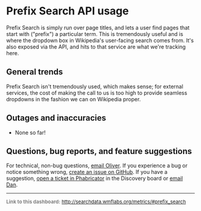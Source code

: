 Prefix Search API usage
=======

Prefix Search is simply run over page titles, and lets a user find pages that start with ("prefix") a particular term. This is tremendously useful and is where the dropdown box in Wikipedia's user-facing search comes from. It's also exposed via the API, and hits to that service are what we're tracking here.

General trends
------

Prefix Search isn't tremendously used, which makes sense; for external services, the cost of making the call to us is too high to provide seamless dropdowns in the fashion we can on Wikipedia proper.

Outages and inaccuracies
------

  * None so far!

Questions, bug reports, and feature suggestions
------
For technical, non-bug questions, [email Oliver](mailto:okeyes@wikimedia.org?subject=Dashboard%20Question). If you experience a bug or notice something wrong, [create an issue on GitHub](https://github.com/Ironholds/rainbow/issues). If you have a suggestion, [open a ticket in Phabricator](https://phabricator.wikimedia.org/maniphest/task/create/) in the Discovery board or [email Dan](mailto:dgarry@wikimedia.org?subject=Dashboard%20Question).

<hr style="border-color: gray;">
<p style="font-size: small; color: gray;">
  <strong>Link to this dashboard:</strong>
  <a href="http://searchdata.wmflabs.org/metrics/#prefix_search">
    http://searchdata.wmflabs.org/metrics/#prefix_search
  </a>
</p>
